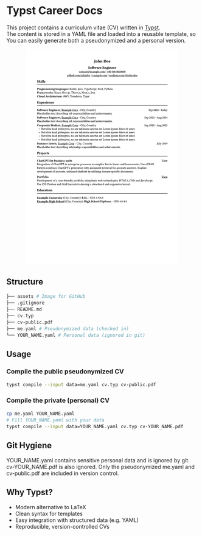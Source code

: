 # Typst Career Docs

This project contains a curriculum vitae (CV) written in [Typst](https://typst.app).  
The content is stored in a YAML file and loaded into a reusable template, so You can easily
generate both a pseudonymized and a personal version.

<p align="center">
  <a href="cv-public.pdf">
    <img src="assets/cv-preview.png" alt="CV Preview" width="400"/>
  </a>
</p>

## Structure

```bash
├── assets # Image for GitHub
├── .gitignore
├── README.md
├── cv.typ
├── cv-public.pdf
├── me.yaml # Pseudonymized data (checked in)
└── YOUR_NAME.yaml # Personal data (ignored in git)
```

## Usage

### Compile the public pseudonymized CV
```bash
typst compile --input data=me.yaml cv.typ cv-public.pdf
```

### Compile the private (personal) CV
```bash
cp me.yaml YOUR_NAME.yaml
# Fill YOUR_NAME.yaml with your data
typst compile --input data=YOUR_NAME.yaml cv.typ cv-YOUR_NAME.pdf
```

## Git Hygiene
YOUR_NAME.yaml contains sensitive personal data and is ignored by git.
cv-YOUR_NAME.pdf is also ignored.
Only the pseudonymized me.yaml and cv-public.pdf are included in version control.

## Why Typst?
* Modern alternative to LaTeX
* Clean syntax for templates
* Easy integration with structured data (e.g. YAML)
* Reproducible, version-controlled CVs